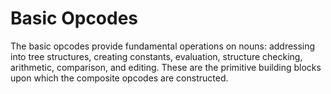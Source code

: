 # Basic Opcodes

The basic opcodes provide fundamental operations on nouns: addressing into tree structures, creating constants, evaluation, structure checking, arithmetic, comparison, and editing. These are the primitive building blocks upon which the composite opcodes are constructed.